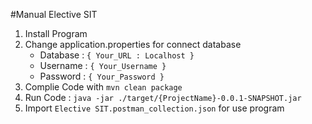 #Manual Elective SIT

1. Install Program
2. Change application.properties for connect database
    * Database : ``` { Your_URL : Localhost } ```
    * Username : ``` { Your_Username } ```
    * Password : ``` { Your_Password } ```
3. Complie Code with ``` mvn clean package ```
4. Run Code : ``` java -jar ./target/{ProjectName}-0.0.1-SNAPSHOT.jar ```
5. Import ``` Elective SIT.postman_collection.json ``` for use program